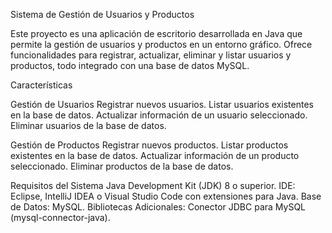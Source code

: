 Sistema de Gestión de Usuarios y Productos

Este proyecto es una aplicación de escritorio desarrollada en Java que permite la gestión de usuarios y productos en un entorno gráfico. Ofrece funcionalidades para registrar, actualizar, eliminar y listar usuarios y productos, todo integrado con una base de datos MySQL.

Características

Gestión de Usuarios
Registrar nuevos usuarios.
Listar usuarios existentes en la base de datos.
Actualizar información de un usuario seleccionado.
Eliminar usuarios de la base de datos.

Gestión de Productos
Registrar nuevos productos.
Listar productos existentes en la base de datos.
Actualizar información de un producto seleccionado.
Eliminar productos de la base de datos.

Requisitos del Sistema
Java Development Kit (JDK) 8 o superior.
IDE: Eclipse, IntelliJ IDEA o Visual Studio Code con extensiones para Java.
Base de Datos: MySQL.
Bibliotecas Adicionales: Conector JDBC para MySQL (mysql-connector-java).